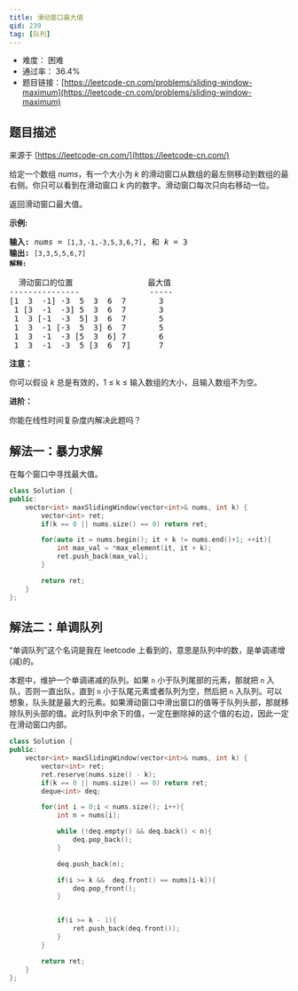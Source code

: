 ```yaml
---
title: 滑动窗口最大值
qid: 239
tag: [队列]
---
```


- 难度： 困难
- 通过率： 36.4%
- 题目链接：[https://leetcode-cn.com/problems/sliding-window-maximum](https://leetcode-cn.com/problems/sliding-window-maximum)


## 题目描述

来源于 [https://leetcode-cn.com/](https://leetcode-cn.com/)

<p>给定一个数组 <em>nums</em>，有一个大小为&nbsp;<em>k&nbsp;</em>的滑动窗口从数组的最左侧移动到数组的最右侧。你只可以看到在滑动窗口 <em>k</em> 内的数字。滑动窗口每次只向右移动一位。</p>

<p>返回滑动窗口最大值。</p>

<p><strong>示例:</strong></p>

<pre><strong>输入:</strong> <em>nums</em> = <code>[1,3,-1,-3,5,3,6,7]</code>, 和 <em>k</em> = 3
<strong>输出: </strong><code>[3,3,5,5,6,7] 
<strong>解释: 
</strong></code>
  滑动窗口的位置                最大值
---------------               -----
[1  3  -1] -3  5  3  6  7       3
 1 [3  -1  -3] 5  3  6  7       3
 1  3 [-1  -3  5] 3  6  7       5
 1  3  -1 [-3  5  3] 6  7       5
 1  3  -1  -3 [5  3  6] 7       6
 1  3  -1  -3  5 [3  6  7]      7</pre>

<p><strong>注意：</strong></p>

<p>你可以假设 <em>k </em>总是有效的，1 &le; k &le;&nbsp;输入数组的大小，且输入数组不为空。</p>

<p><strong>进阶：</strong></p>

<p>你能在线性时间复杂度内解决此题吗？</p>


## 解法一：暴力求解

在每个窗口中寻找最大值。

```c++
class Solution {
public:
    vector<int> maxSlidingWindow(vector<int>& nums, int k) {
        vector<int> ret;
        if(k == 0 || nums.size() == 0) return ret;

        for(auto it = nums.begin(); it + k != nums.end()+1; ++it){
            int max_val = *max_element(it, it + k);
            ret.push_back(max_val);
        }

        return ret;
    }
};
```

## 解法二：单调队列

“单调队列”这个名词是我在 leetcode 上看到的，意思是队列中的数，是单调递增(减)的。

本题中，维护一个单调递减的队列。如果 `n` 小于队列尾部的元素，那就把 `n` 入队，否则一直出队，直到 `n` 小于队尾元素或者队列为空，然后把 `n` 入队列。可以想象，队头就是最大的元素。如果滑动窗口中滑出窗口的值等于队列头部，那就移除队列头部的值。此时队列中余下的值，一定在删除掉的这个值的右边，因此一定在滑动窗口内部。

```c++
class Solution {
public:
    vector<int> maxSlidingWindow(vector<int>& nums, int k) {
        vector<int> ret;
        ret.reserve(nums.size() - k);
        if(k == 0 || nums.size() == 0) return ret;
        deque<int> deq;

        for(int i = 0;i < nums.size(); i++){
            int n = nums[i];

            while (!deq.empty() && deq.back() < n){
                deq.pop_back();
            }

            deq.push_back(n);

            if(i >= k &&  deq.front() == nums[i-k]){
                deq.pop_front();
            }


            if(i >= k - 1){
                ret.push_back(deq.front());
            }
        }

        return ret;
    }
};
```